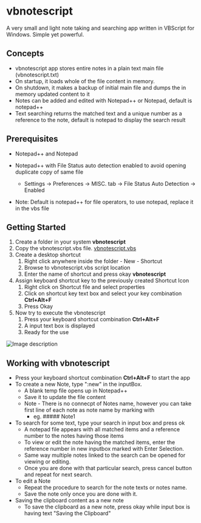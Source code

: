 # vbnotescript
A very small and light note taking and searching app written in VBScript for Windows.
Simple yet powerful.

## Concepts
* vbnotescript app stores entire notes in a plain text main file (vbnotescript.txt)
* On startup, it loads whole of the file content in memory.
* On shutdown, it makes a backup of initial main file and dumps the in memory updated content to it
* Notes can be added and edited with Notepad++ or Notepad, default is notepad++
* Text searching returns the matched text and a unique number as a reference to the note, default is notepad to display the search result

## Prerequisites
* Notepad++ and Notepad
* Notepad++ with File Status auto detection enabled to avoid opening duplicate copy of same file
   * Settings -> Preferences -> MISC. tab -> File Status Auto Detection -> Enabled

* Note: Default is notepad++ for file operators, to use notepad, replace it in the vbs file 



## Getting Started
1. Create a folder in your system **vbnotescript**
1. Copy the vbnotescript.vbs file. [vbnotescript.vbs](https://github.com/sourceplant/vbnotescript/blob/master/vbnotescript.vbs)
1. Create a desktop shortcut 
   1. Right click anywhere inside the folder - New - Shortcut
   1. Browse to vbnotescript.vbs script location
   1. Enter the name of shortcut and press okay **vbnotescript**
1. Assign keyboard shortcut key to the previously created Shortcut Icon
   1. Right click on Shortcut file and select properties
   1. Click on shortcut key text box and select your key combination **Ctrl+Alt+F**
   1. Press Okay
1. Now try to execute the vbnotescript
   1. Press your keyboard shortcut combination **Ctrl+Alt+F**
   1. A input text box is displayed
   1. Ready for the use
  
![Image description](https://github.com/sourceplant/vbnotescript/blob/master/Images/installation.jpg)

## Working with vbnotescript

* Press your keyboard shortcut combination **Ctrl+Alt+F** to start the app
* To create a new Note, type ":new" in the inputBox.
   * A blank temp file opens up in Notepad++
   * Save it to update the file content
   * Note - There is no connecpt of Notes name, however you can take first line of each note as note name by marking with
      * eg. ##### Note1
* To search for some text, type your search in input box and press ok
   * A notepad file appears with all matched items and a reference number to the notes having those items
   * To view or edit the note having the matched items, enter the reference number in new inputbox marked with Enter Selection.
   * Same way multiple notes linked to the search can be opened for viewing or editing.
   * Once you are done with that particular search, press cancel button and repeat for next search.
* To edit a Note
   * Repeat the procedure to search for the note texts or notes name.
   * Save the note only once you are done with it.
* Saving the clipboard content as a new note
   * To save the clipboard as a new note, press okay while input box is having text "Saving the Clipboard"
